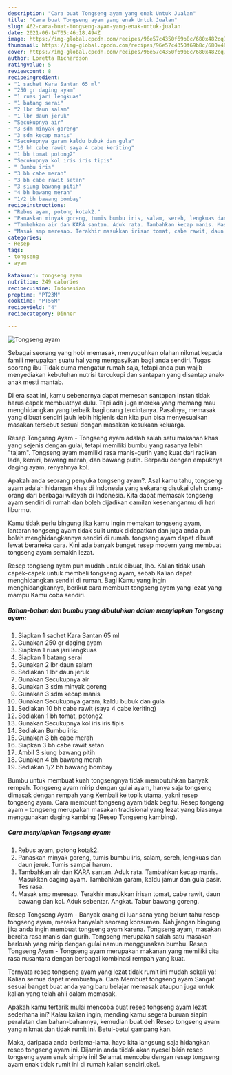 ```yaml
---
description: "Cara buat Tongseng ayam yang enak Untuk Jualan"
title: "Cara buat Tongseng ayam yang enak Untuk Jualan"
slug: 462-cara-buat-tongseng-ayam-yang-enak-untuk-jualan
date: 2021-06-14T05:46:18.494Z
image: https://img-global.cpcdn.com/recipes/96e57c4350f69b8c/680x482cq70/tongseng-ayam-foto-resep-utama.jpg
thumbnail: https://img-global.cpcdn.com/recipes/96e57c4350f69b8c/680x482cq70/tongseng-ayam-foto-resep-utama.jpg
cover: https://img-global.cpcdn.com/recipes/96e57c4350f69b8c/680x482cq70/tongseng-ayam-foto-resep-utama.jpg
author: Loretta Richardson
ratingvalue: 5
reviewcount: 8
recipeingredient:
- "1 sachet Kara Santan 65 ml"
- "250 gr daging ayam"
- "1 ruas jari lengkuas"
- "1 batang serai"
- "2 lbr daun salam"
- "1 lbr daun jeruk"
- "Secukupnya air"
- "3 sdm minyak goreng"
- "3 sdm kecap manis"
- "Secukupnya garam kaldu bubuk dan gula"
- "10 bh cabe rawit saya 4 cabe keriting"
- "1 bh tomat potong2"
- "Secukupnya kol iris iris tipis"
- " Bumbu iris"
- "3 bh cabe merah"
- "3 bh cabe rawit setan"
- "3 siung bawang pitih"
- "4 bh bawang merah"
- "1/2 bh bawang bombay"
recipeinstructions:
- "Rebus ayam, potong kotak2."
- "Panaskan minyak goreng, tumis bumbu iris, salam, sereh, lengkuas dan daun jeruk. Tumis sampai harum."
- "Tambahkan air dan KARA santan. Aduk rata. Tambahkan kecap manis. Masukkan daging ayam. Tambahkan garam, kaldu jamur dan gula pasir. Tes rasa."
- "Masak smp meresap. Terakhir masukkan irisan tomat, cabe rawit, daun bawang dan kol. Aduk sebentar. Angkat. Tabur bawang goreng."
categories:
- Resep
tags:
- tongseng
- ayam

katakunci: tongseng ayam 
nutrition: 249 calories
recipecuisine: Indonesian
preptime: "PT23M"
cooktime: "PT56M"
recipeyield: "4"
recipecategory: Dinner

---
```



![Tongseng ayam](https://img-global.cpcdn.com/recipes/96e57c4350f69b8c/680x482cq70/tongseng-ayam-foto-resep-utama.jpg)

Sebagai seorang yang hobi memasak, menyuguhkan olahan nikmat kepada famili merupakan suatu hal yang mengasyikan bagi anda sendiri. Tugas seorang ibu Tidak cuma mengatur rumah saja, tetapi anda pun wajib menyediakan kebutuhan nutrisi tercukupi dan santapan yang disantap anak-anak mesti mantab.

Di era  saat ini, kamu sebenarnya dapat memesan santapan instan tidak harus capek membuatnya dulu. Tapi ada juga mereka yang memang mau menghidangkan yang terbaik bagi orang tercintanya. Pasalnya, memasak yang dibuat sendiri jauh lebih higienis dan kita pun bisa menyesuaikan masakan tersebut sesuai dengan masakan kesukaan keluarga. 

Resep Tongseng Ayam - Tongseng ayam adalah salah satu makanan khas yang sejenis dengan gulai, tetapi memiliki bumbu yang rasanya lebih &#34;tajam&#34;. Tongseng ayam memiliki rasa manis-gurih yang kuat dari racikan lada, kemiri, bawang merah, dan bawang putih. Berpadu dengan empuknya daging ayam, renyahnya kol.

Apakah anda seorang penyuka tongseng ayam?. Asal kamu tahu, tongseng ayam adalah hidangan khas di Indonesia yang sekarang disukai oleh orang-orang dari berbagai wilayah di Indonesia. Kita dapat memasak tongseng ayam sendiri di rumah dan boleh dijadikan camilan kesenanganmu di hari liburmu.

Kamu tidak perlu bingung jika kamu ingin memakan tongseng ayam, lantaran tongseng ayam tidak sulit untuk didapatkan dan juga anda pun boleh menghidangkannya sendiri di rumah. tongseng ayam dapat dibuat lewat beraneka cara. Kini ada banyak banget resep modern yang membuat tongseng ayam semakin lezat.

Resep tongseng ayam pun mudah untuk dibuat, lho. Kalian tidak usah capek-capek untuk membeli tongseng ayam, sebab Kalian dapat menghidangkan sendiri di rumah. Bagi Kamu yang ingin menghidangkannya, berikut cara membuat tongseng ayam yang lezat yang mampu Kamu coba sendiri.

<!--inarticleads1-->

##### Bahan-bahan dan bumbu yang dibutuhkan dalam menyiapkan Tongseng ayam:

1. Siapkan 1 sachet Kara Santan 65 ml
1. Gunakan 250 gr daging ayam
1. Siapkan 1 ruas jari lengkuas
1. Siapkan 1 batang serai
1. Gunakan 2 lbr daun salam
1. Sediakan 1 lbr daun jeruk
1. Gunakan Secukupnya air
1. Gunakan 3 sdm minyak goreng
1. Gunakan 3 sdm kecap manis
1. Gunakan Secukupnya garam, kaldu bubuk dan gula
1. Sediakan 10 bh cabe rawit (saya 4 cabe keriting)
1. Sediakan 1 bh tomat, potong2
1. Gunakan Secukupnya kol iris iris tipis
1. Sediakan  Bumbu iris:
1. Gunakan 3 bh cabe merah
1. Siapkan 3 bh cabe rawit setan
1. Ambil 3 siung bawang pitih
1. Gunakan 4 bh bawang merah
1. Sediakan 1/2 bh bawang bombay


Bumbu untuk membuat kuah tongsengnya tidak membutuhkan banyak rempah. Tongseng ayam mirip dengan gulai ayam, hanya saja tongseng dimasak dengan rempah yang Kembali ke topik utama, yakni resep tongseng ayam. Cara membuat tongseng ayam tidak begitu. Resep tongeng ayam - tongseng merupakan masakan tradisional yang lezat yang biasanya menggunakan daging kambing (Resep Tongseng kambing). 

<!--inarticleads2-->

##### Cara menyiapkan Tongseng ayam:

1. Rebus ayam, potong kotak2.
1. Panaskan minyak goreng, tumis bumbu iris, salam, sereh, lengkuas dan daun jeruk. Tumis sampai harum.
1. Tambahkan air dan KARA santan. Aduk rata. Tambahkan kecap manis. Masukkan daging ayam. Tambahkan garam, kaldu jamur dan gula pasir. Tes rasa.
1. Masak smp meresap. Terakhir masukkan irisan tomat, cabe rawit, daun bawang dan kol. Aduk sebentar. Angkat. Tabur bawang goreng.


Resep Tongseng Ayam - Banyak orang di luar sana yang belum tahu resep tongseng ayam, mereka hanyalah seorang konsumen. Nah,jangan bingung jika anda ingin membuat tongseng ayam karena. Tongseng ayam, masakan bercita rasa manis dan gurih. Tongseng merupakan salah satu masakan berkuah yang mirip dengan gulai namun menggunakan bumbu. Resep Tongseng Ayam - Tongseng ayam merupakan makanan yang memiliki cita rasa nusantara dengan berbagai kombinasi rempah yang kuat. 

Ternyata resep tongseng ayam yang lezat tidak rumit ini mudah sekali ya! Kalian semua dapat membuatnya. Cara Membuat tongseng ayam Sangat sesuai banget buat anda yang baru belajar memasak ataupun juga untuk kalian yang telah ahli dalam memasak.

Apakah kamu tertarik mulai mencoba buat resep tongseng ayam lezat sederhana ini? Kalau kalian ingin, mending kamu segera buruan siapin peralatan dan bahan-bahannya, kemudian buat deh Resep tongseng ayam yang nikmat dan tidak rumit ini. Betul-betul gampang kan. 

Maka, daripada anda berlama-lama, hayo kita langsung saja hidangkan resep tongseng ayam ini. Dijamin anda tiidak akan nyesel bikin resep tongseng ayam enak simple ini! Selamat mencoba dengan resep tongseng ayam enak tidak rumit ini di rumah kalian sendiri,oke!.


